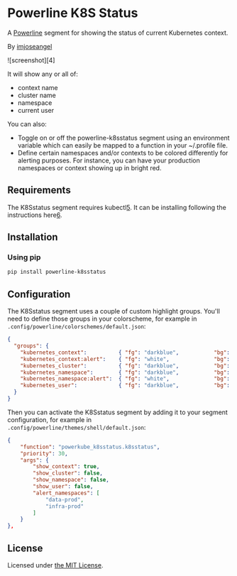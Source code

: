 # Powerline K8S Status

A [Powerline][1] segment for showing the status of current Kubernetes context.

By [imjoseangel][2]

![screenshot][4]

It will show any or all of:

* context name
* cluster name
* namespace
* current user

You can also:

* Toggle on or off the powerline-k8sstatus segment using an environment variable which can easily be mapped to a function in your ~/.profile file.
* Define certain namespaces and/or contexts to be colored differently for alerting purposes. For instance, you can have your production namespaces or context showing up in bright red.

## Requirements

The K8Sstatus segment requires kubectl[5]. It can be installing following the instructions here[6].

## Installation

### Using pip

```txt
pip install powerline-k8sstatus
```

## Configuration

The K8Sstatus segment uses a couple of custom highlight groups. You'll need to define those groups in your colorscheme,
for example in `.config/powerline/colorschemes/default.json`:

```json
{
  "groups": {
    "kubernetes_context":          { "fg": "darkblue",           "bg": "cyan2", "attrs": [] },
    "kubernetes_context:alert":    { "fg": "white",              "bg": "brightred", "attrs": [] },
    "kubernetes_cluster":          { "fg": "darkblue",           "bg": "cyan4", "attrs": [] },
    "kubernetes_namespace":        { "fg": "darkblue",           "bg": "cyan6", "attrs": [] },
    "kubernetes_namespace:alert":  { "fg": "white",              "bg": "brightred", "attrs": [] },
    "kubernetes_user":             { "fg": "darkblue",           "bg": "cyan8", "attrs": [] }
  }
}
```

Then you can activate the K8Sstatus segment by adding it to your segment configuration,
for example in `.config/powerline/themes/shell/default.json`:

```json
{
    "function": "powerkube_k8sstatus.k8sstatus",
    "priority": 30,
    "args": {
        "show_context": true,
        "show_cluster": false,
        "show_namespace": false,
        "show_user": false,
        "alert_namespaces": [
            "data-prod",
            "infra-prod"
        ]
    }
},
```

## License

Licensed under [the MIT License][3].

[1]: https://powerline.readthedocs.org/en/master/
[2]: https://imjoseangel.github.io
[3]: https://github.com/imjoseangel/powerline-k8sstatus/blob/master/LICENSE
[5]: https://kubernetes.io/docs/reference/kubectl/overview/
[6]: https://kubernetes.io/docs/tasks/tools/install-kubectl/
